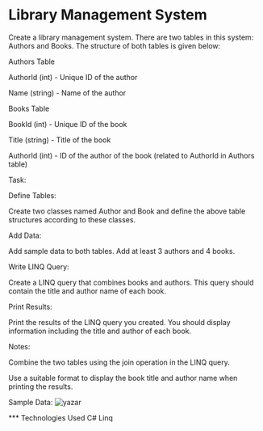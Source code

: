 # Library Management System
Create a library management system. There are two tables in this system: Authors and Books. The structure of both tables is given below:

Authors Table

AuthorId (int) - Unique ID of the author

Name (string) - Name of the author

Books Table

BookId (int) - Unique ID of the book

Title (string) - Title of the book

AuthorId (int) - ID of the author of the book (related to AuthorId in Authors table)

Task:

Define Tables:

Create two classes named Author and Book and define the above table structures according to these classes.

Add Data:

Add sample data to both tables. Add at least 3 authors and 4 books.

Write LINQ Query:

Create a LINQ query that combines books and authors. This query should contain the title and author name of each book.

Print Results:

Print the results of the LINQ query you created. You should display information including the title and author of each book.

Notes:

Combine the two tables using the join operation in the LINQ query.

Use a suitable format to display the book title and author name when printing the results.

Sample Data:
![yazar](https://github.com/user-attachments/assets/8eddc89c-3071-44f3-b248-5aafa850ab72)


***  Technologies Used
C#
Linq
